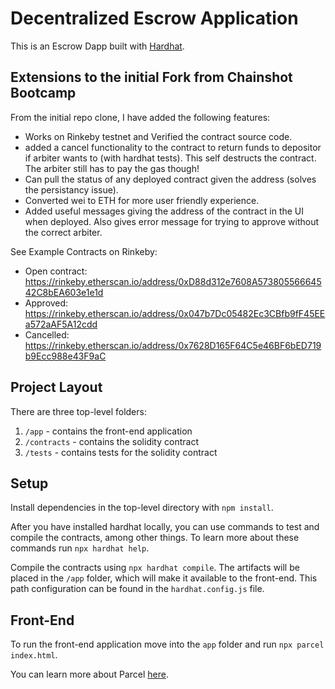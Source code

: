 # Decentralized Escrow Application

This is an Escrow Dapp built with [Hardhat](https://hardhat.org/).

## Extensions to the initial Fork from Chainshot Bootcamp

From the initial repo clone, I have added the following features:

- Works on Rinkeby testnet and Verified the contract source code. 
- added a cancel functionality to the contract to return funds to depositor if arbiter wants to (with hardhat tests). This self destructs the contract. The arbiter still has to pay the gas though!
- Can pull the status of any deployed contract given the address (solves the persistancy issue).
- Converted wei to ETH for more user friendly experience.
- Added useful messages giving the address of the contract in the UI when deployed. Also gives error message for trying to approve without the correct arbiter.

See Example Contracts on Rinkeby:

- Open contract: https://rinkeby.etherscan.io/address/0xD88d312e7608A57380556664542C8bEA603e1e1d
- Approved: https://rinkeby.etherscan.io/address/0x047b7Dc05482Ec3CBfb9fF45EEa572aAF5A12cdd 
- Cancelled: https://rinkeby.etherscan.io/address/0x7628D165F64C5e46BF6bED719b9Ecc988e43F9aC


## Project Layout

There are three top-level folders:

1. `/app` - contains the front-end application
2. `/contracts` - contains the solidity contract
3. `/tests` - contains tests for the solidity contract

## Setup

Install dependencies in the top-level directory with `npm install`.

After you have installed hardhat locally, you can use commands to test and compile the contracts, among other things. To learn more about these commands run `npx hardhat help`.

Compile the contracts using `npx hardhat compile`. The artifacts will be placed in the `/app` folder, which will make it available to the front-end. This path configuration can be found in the `hardhat.config.js` file.

## Front-End

To run the front-end application move into the `app` folder and run `npx parcel index.html`.

You can learn more about Parcel [here](https://parceljs.org/).
